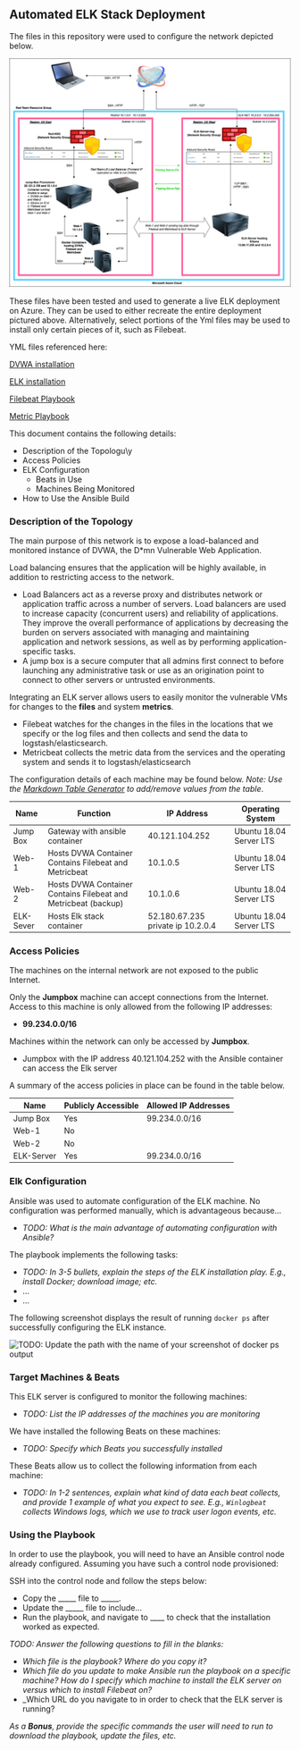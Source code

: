 ## Automated ELK Stack Deployment

The files in this repository were used to configure the network depicted below.

![](./Images/Unit_13.png)

These files have been tested and used to generate a live ELK deployment on Azure. They can be used to either recreate the entire deployment pictured above. Alternatively, select portions of the Yml files may be used to install only certain pieces of it, such as Filebeat.

YML files referenced here:

[DVWA installation](https://github.com/alishababbar13/CSBootCampt/blob/ffd5649f8ce560b493debba4d1ef21c684fec786/Ansible/DVWA-Installation.yml)

[ELK installation](https://github.com/alishababbar13/CSBootCampt/blob/ffd5649f8ce560b493debba4d1ef21c684fec786/Ansible/ELK-Installation.yml)

[Filebeat Playbook](https://github.com/alishababbar13/CSBootCampt/blob/f410143f2f4ac7a3a8561f0d6a5c9b8ba9e4b185/Ansible/roles/filebeat-playbook.yml)

[Metric Playbook](https://github.com/alishababbar13/CSBootCampt/blob/ffd5649f8ce560b493debba4d1ef21c684fec786/Ansible/roles/metricbeat-playbook.yml)


This document contains the following details:
- Description of the Topologu\y
- Access Policies
- ELK Configuration
  - Beats in Use
  - Machines Being Monitored
- How to Use the Ansible Build


### Description of the Topology

The main purpose of this network is to expose a load-balanced and monitored instance of DVWA, the D*mn Vulnerable Web Application.

Load balancing ensures that the application will be highly available, in addition to restricting access to the network.
- Load Balancers act as a reverse proxy and distributes network or application traffic across a number of servers. Load balancers are used to increase capacity (concurrent users) and reliability of applications. They improve the overall performance of applications by decreasing the burden on servers associated with managing and maintaining application and network sessions, as well as by performing application-specific tasks.
- A jump box is a secure computer that all admins first connect to before launching any administrative task or use as an origination point to connect to other servers or untrusted environments.

Integrating an ELK server allows users to easily monitor the vulnerable VMs for changes to the **files** and system **metrics**.
- Filebeat watches for the changes in the files in the locations that we specify or the log files and then collects and send the data to logstash/elasticsearch.
- Metricbeat collects the metric data from the services and the operating system and sends it to logstash/elasticsearch

The configuration details of each machine may be found below.
_Note: Use the [Markdown Table Generator](http://www.tablesgenerator.com/markdown_tables) to add/remove values from the table_.

| Name     | Function | IP Address | Operating System |
|----------|----------|------------|------------------|
| Jump Box | Gateway with ansible container |40.121.104.252| Ubuntu 18.04 Server LTS |
| Web-1    | Hosts DVWA Container Contains Filebeat and Metricbeat| 10.1.0.5 |  Ubuntu 18.04 Server LTS |
| Web-2    | Hosts DVWA Container Contains Filebeat and Metricbeat (backup) | 10.1.0.6 | Ubuntu 18.04 Server LTS |
| ELK-Sever | Hosts Elk stack container| 52.180.67.235  private ip 10.2.0.4 |  Ubuntu 18.04 Server LTS |

### Access Policies

The machines on the internal network are not exposed to the public Internet. 

Only the **Jumpbox** machine can accept connections from the Internet. Access to this machine is only allowed from the following IP addresses:
- **99.234.0.0/16**

Machines within the network can only be accessed by **Jumpbox**.
- Jumpbox with the IP address 40.121.104.252 with the Ansible container can access the Elk server

A summary of the access policies in place can be found in the table below.

| Name     | Publicly Accessible | Allowed IP Addresses |
|----------|---------------------|----------------------|
| Jump Box | Yes              | 99.234.0.0/16    |
| Web-1   | No                    |                      |
| Web-2   |   No                  |                      |
| ELK-Server   |   Yes      |   99.234.0.0/16    |


### Elk Configuration

Ansible was used to automate configuration of the ELK machine. No configuration was performed manually, which is advantageous because...
- _TODO: What is the main advantage of automating configuration with Ansible?_

The playbook implements the following tasks:
- _TODO: In 3-5 bullets, explain the steps of the ELK installation play. E.g., install Docker; download image; etc._
- ...
- ...

The following screenshot displays the result of running `docker ps` after successfully configuring the ELK instance.

![TODO: Update the path with the name of your screenshot of docker ps output](Images/docker_ps_output.png)

### Target Machines & Beats
This ELK server is configured to monitor the following machines:
- _TODO: List the IP addresses of the machines you are monitoring_

We have installed the following Beats on these machines:
- _TODO: Specify which Beats you successfully installed_

These Beats allow us to collect the following information from each machine:
- _TODO: In 1-2 sentences, explain what kind of data each beat collects, and provide 1 example of what you expect to see. E.g., `Winlogbeat` collects Windows logs, which we use to track user logon events, etc._

### Using the Playbook
In order to use the playbook, you will need to have an Ansible control node already configured. Assuming you have such a control node provisioned: 

SSH into the control node and follow the steps below:
- Copy the _____ file to _____.
- Update the _____ file to include...
- Run the playbook, and navigate to ____ to check that the installation worked as expected.

_TODO: Answer the following questions to fill in the blanks:_
- _Which file is the playbook? Where do you copy it?_
- _Which file do you update to make Ansible run the playbook on a specific machine? How do I specify which machine to install the ELK server on versus which to install Filebeat on?_
- _Which URL do you navigate to in order to check that the ELK server is running?

_As a **Bonus**, provide the specific commands the user will need to run to download the playbook, update the files, etc._

